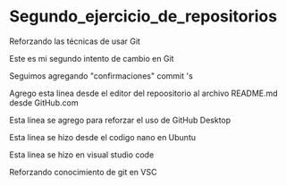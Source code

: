 # Segundo_ejercicio_de_repositorios
Reforzando las técnicas de usar Git

Este es mi segundo intento de cambio en Git

Seguimos agregando "confirmaciones" commit 's

Agrego esta linea desde el editor del repoositorio al archivo README.md desde GitHub.com

Esta linea se agrego para reforzar el uso de GitHub Desktop

Esta linea se hizo desde el codigo nano en Ubuntu 

Esta linea se hizo en visual studio code

Reforzando conocimiento de git en VSC
